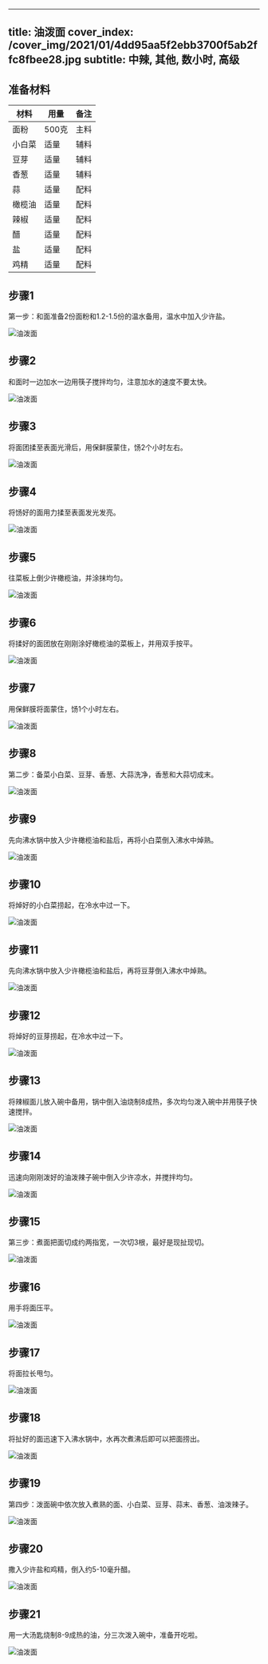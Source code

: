 
---
title: 油泼面
cover_index: /cover_img/2021/01/4dd95aa5f2ebb3700f5ab2ffc8fbee28.jpg
subtitle: 中辣, 其他, 数小时, 高级
---

## 准备材料

| 材料     | 用量 | 备注|
| ------- | ----- | --- |
| 面粉 | 500克| 主料 |
| 小白菜 | 适量| 辅料 |
| 豆芽 | 适量| 辅料 |
| 香葱 | 适量| 辅料 |
| 蒜 | 适量| 配料 |
| 橄榄油 | 适量| 配料 |
| 辣椒 | 适量| 配料 |
| 醋 | 适量| 配料 |
| 盐 | 适量| 配料 |
| 鸡精 | 适量| 配料 |

## 步骤1

第一步：和面准备2份面粉和1.2-1.5份的温水备用，温水中加入少许盐。

![油泼面](https://i8.meishichina.com/attachment/recipe/201001/201001201550593.jpg?x-oss-process=style/p320) 

## 步骤2

和面时一边加水一边用筷子搅拌均匀，注意加水的速度不要太快。

![油泼面](https://i8.meishichina.com/attachment/recipe/201001/201001201551451.jpg?x-oss-process=style/p320) 

## 步骤3

将面团揉至表面光滑后，用保鲜膜蒙住，饧2个小时左右。

![油泼面](https://i8.meishichina.com/attachment/recipe/201001/201001201552239.jpg?x-oss-process=style/p320) 

## 步骤4

将饧好的面用力揉至表面发光发亮。

![油泼面](https://i8.meishichina.com/attachment/recipe/201001/201001201552547.jpg?x-oss-process=style/p320) 

## 步骤5

往菜板上倒少许橄榄油，并涂抹均匀。

![油泼面](https://i8.meishichina.com/attachment/recipe/201001/201001201553205.jpg?x-oss-process=style/p320) 

## 步骤6

将揉好的面团放在刚刚涂好橄榄油的菜板上，并用双手按平。

![油泼面](https://i8.meishichina.com/attachment/recipe/201001/201001201553432.jpg?x-oss-process=style/p320) 

## 步骤7

用保鲜膜将面蒙住，饧1个小时左右。

![油泼面](https://i8.meishichina.com/attachment/recipe/201001/201001201554216.jpg?x-oss-process=style/p320) 

## 步骤8

第二步：备菜小白菜、豆芽、香葱、大蒜洗净，香葱和大蒜切成末。

![油泼面](https://i8.meishichina.com/attachment/recipe/201001/201001201555135.jpg?x-oss-process=style/p320) 

## 步骤9

先向沸水锅中放入少许橄榄油和盐后，再将小白菜倒入沸水中焯熟。

![油泼面](https://i8.meishichina.com/attachment/recipe/201001/201001201555485.jpg?x-oss-process=style/p320) 

## 步骤10

将焯好的小白菜捞起，在冷水中过一下。

![油泼面](https://i8.meishichina.com/attachment/recipe/201001/201001201556146.jpg?x-oss-process=style/p320) 

## 步骤11

先向沸水锅中放入少许橄榄油和盐后，再将豆芽倒入沸水中焯熟。

![油泼面](https://i8.meishichina.com/attachment/recipe/201001/201001201556459.jpg?x-oss-process=style/p320) 

## 步骤12

将焯好的豆芽捞起，在冷水中过一下。

![油泼面](https://i8.meishichina.com/attachment/recipe/201001/201001201557081.jpg?x-oss-process=style/p320) 

## 步骤13

将辣椒面儿放入碗中备用，锅中倒入油烧制8成热，多次均匀泼入碗中并用筷子快速搅拌。

![油泼面](https://i8.meishichina.com/attachment/recipe/201001/201001201557316.jpg?x-oss-process=style/p320) 

## 步骤14

迅速向刚刚泼好的油泼辣子碗中倒入少许凉水，并搅拌均匀。

![油泼面](https://i8.meishichina.com/attachment/recipe/201001/201001201558109.jpg?x-oss-process=style/p320) 

## 步骤15

第三步：煮面把面切成约两指宽，一次切3根，最好是现扯现切。

![油泼面](https://i8.meishichina.com/attachment/recipe/201001/201001201558470.jpg?x-oss-process=style/p320) 

## 步骤16

用手将面压平。

![油泼面](https://i8.meishichina.com/attachment/recipe/201001/201001201559245.jpg?x-oss-process=style/p320) 

## 步骤17

将面拉长甩匀。

![油泼面](https://i8.meishichina.com/attachment/recipe/201001/201001201559494.jpg?x-oss-process=style/p320) 

## 步骤18

将扯好的面迅速下入沸水锅中，水再次煮沸后即可以把面捞出。

![油泼面](https://i8.meishichina.com/attachment/recipe/201001/201001201600137.jpg?x-oss-process=style/p320) 

## 步骤19

第四步：泼面碗中依次放入煮熟的面、小白菜、豆芽、蒜末、香葱、油泼辣子。

![油泼面](https://i8.meishichina.com/attachment/recipe/201001/201001201600446.jpg?x-oss-process=style/p320) 

## 步骤20

撒入少许盐和鸡精，倒入约5-10毫升醋。

![油泼面](https://i8.meishichina.com/attachment/recipe/201001/201001201601224.jpg?x-oss-process=style/p320) 

## 步骤21

用一大汤匙烧制8-9成热的油，分三次泼入碗中，准备开吃啦。

![油泼面](https://i8.meishichina.com/attachment/recipe/201001/201001201602322.jpg?x-oss-process=style/p320) 

